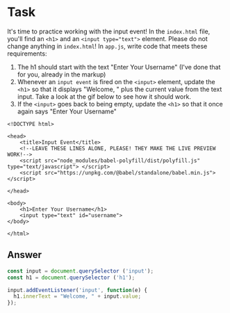 # Task 

It's time to practice working with the input event!  In the `index.html` file, you'll find an `<h1>` and an `<input type="text">` element.  Please do not change anything in `index.html`!  In `app.js`, write code that meets these requirements:

1. The h1 should start with the text "Enter Your Username" (I've done that for you, already in the markup)
2. Whenever an `input event` is fired on the `<input>` element, update the `<h1>` so that it displays "Welcome, " plus the current value from the text input.  Take a look at the gif below to see how it should work.
3. If the `<input>` goes back to being empty, update the `<h1>` so that it once again says "Enter Your Username"
```
<!DOCTYPE html>

<head>
    <title>Input Event</title>
    <!--LEAVE THESE LINES ALONE, PLEASE! THEY MAKE THE LIVE PREVIEW WORK!-->
    <script src="node_modules/babel-polyfill/dist/polyfill.js" type="text/javascript"> </script>
    <script src="https://unpkg.com/@babel/standalone/babel.min.js"></script>

</head>

<body>
    <h1>Enter Your Username</h1>
    <input type="text" id="username">
</body>

</html>
```

## Answer

```javascript
const input = document.querySelector ('input');
const h1 = document.querySelector ('h1');

input.addEventListener('input', function(e) {
  h1.innerText = "Welcome, " + input.value;  
});
```
